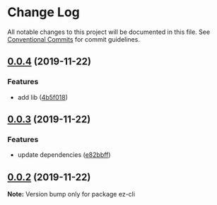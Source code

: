 # Change Log

All notable changes to this project will be documented in this file.
See [Conventional Commits](https://conventionalcommits.org) for commit guidelines.

## [0.0.4](https://github.com/ez-fe/ez/compare/v0.0.3...v0.0.4) (2019-11-22)


### Features

* add lib ([4b5f018](https://github.com/ez-fe/ez/commit/4b5f0189a673041fd109367a6ed77ee90e86e99e))





## [0.0.3](https://github.com/ez-fe/ez/compare/v0.0.2...v0.0.3) (2019-11-22)


### Features

* update dependencies ([e82bbff](https://github.com/ez-fe/ez/commit/e82bbffbb7e6eabe37da1dff269a47f0dec14faf))





## [0.0.2](https://github.com/ez-fe/ez/compare/v1.2.1...v0.0.2) (2019-11-22)

**Note:** Version bump only for package ez-cli
